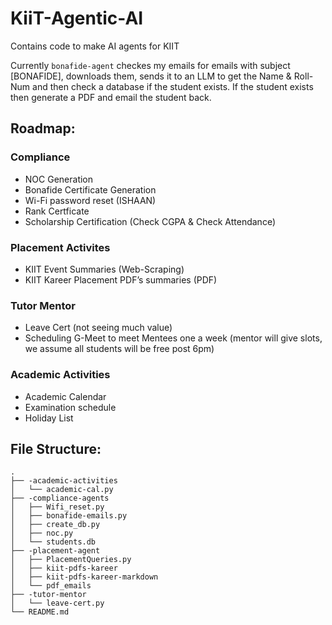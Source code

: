 # KiiT-Agentic-AI
Contains code to make AI agents for KIIT


Currently `bonafide-agent` checkes my emails for emails with subject [BONAFIDE], downloads them, sends it to an LLM to get the Name & Roll-Num and then check a database if the student exists. If the student exists then generate a PDF and <to be implemented> email the student back.

## Roadmap:


### Compliance
- NOC Generation
- Bonafide Certificate Generation
- Wi-Fi password reset (ISHAAN)
- Rank Certficate
- Scholarship Certification (Check CGPA & Check Attendance)


### Placement Activites
- ⁠KIIT Event Summaries (Web-Scraping)
- KIIT Kareer Placement PDF’s summaries (PDF)

### Tutor Mentor
- Leave Cert (not seeing much value) 
- Scheduling G-Meet to meet Mentees one a week (mentor will give slots, we assume all students will be free post 6pm)

### Academic Activities
- Academic Calendar 
- Examination schedule
- Holiday List




## File Structure:

```
.
├── -academic-activities
│   └── academic-cal.py
├── -compliance-agents
│   ├── Wifi_reset.py
│   ├── bonafide-emails.py
│   ├── create_db.py
│   ├── noc.py
│   └── students.db
├── -placement-agent
│   ├── PlacementQueries.py
│   ├── kiit-pdfs-kareer
│   ├── kiit-pdfs-kareer-markdown
│   └── pdf_emails
├── -tutor-mentor
│   └── leave-cert.py
└── README.md
```
